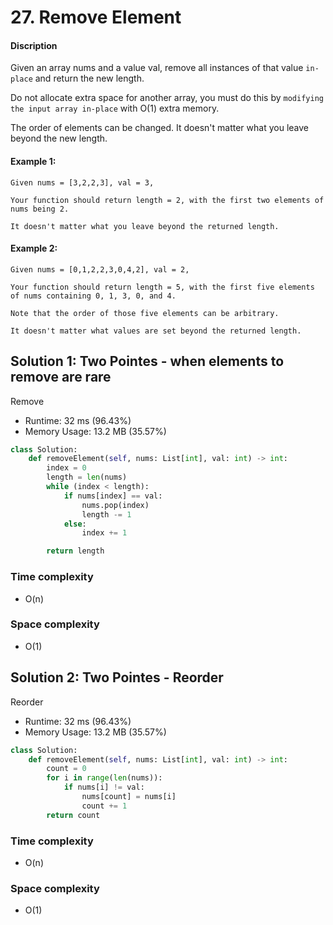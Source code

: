 # 27. Remove Element 

#### Discription

Given an array nums and a value val, remove all instances of that value `in-place` and return the new length.

Do not allocate extra space for another array, you must do this by `modifying the input array in-place` with O(1) extra memory.

The order of elements can be changed. It doesn't matter what you leave beyond the new length.

#### Example 1:

```
Given nums = [3,2,2,3], val = 3,

Your function should return length = 2, with the first two elements of nums being 2.

It doesn't matter what you leave beyond the returned length.
```

#### Example 2:

```
Given nums = [0,1,2,2,3,0,4,2], val = 2,

Your function should return length = 5, with the first five elements of nums containing 0, 1, 3, 0, and 4.

Note that the order of those five elements can be arbitrary.

It doesn't matter what values are set beyond the returned length.

```

## Solution 1: Two Pointes - when elements to remove are rare

Remove 

- Runtime: 32 ms (96.43%)
- Memory Usage: 13.2 MB (35.57%)

```python
class Solution:
    def removeElement(self, nums: List[int], val: int) -> int:
        index = 0
        length = len(nums)
        while (index < length):
            if nums[index] == val:
                nums.pop(index)
                length -= 1
            else:
                index += 1

        return length
```

### Time complexity

- O(n)

### Space complexity

- O(1)


## Solution 2: Two Pointes - Reorder

Reorder

- Runtime: 32 ms (96.43%)
- Memory Usage: 13.2 MB (35.57%)

```python
class Solution:
    def removeElement(self, nums: List[int], val: int) -> int:        
        count = 0
        for i in range(len(nums)):
            if nums[i] != val:
                nums[count] = nums[i]
                count += 1
        return count
```

### Time complexity

- O(n)

### Space complexity

- O(1)
